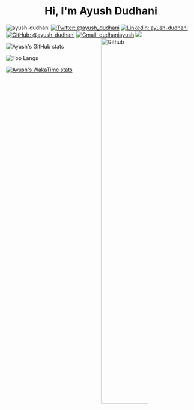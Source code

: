 <h4 align="center"> 
  
<h1 align="center">Hi, I'm Ayush Dudhani </h1>
 
<p align="centre"> <img src="https://komarev.com/ghpvc/?username=ayush-dudhani&color=blueviolet" alt="ayush-dudhani" /> 
<a href="https://twitter.com/ayush_dudhani"><img src="https://img.shields.io/twitter/follow/ayush_dudhani?style=social" alt="Twitter: @ayush_dudhani"></a>
<a href="https://www.linkedin.com/in/ayush-dudhani-00b521200/"><img src="https://img.shields.io/badge/Ayush%20Dudhani-blue?style=flat-square&amp;logo=Linkedin&amp;logoColor=white&amp;link=https://www.linkedin.com/in/ayush-dudhani-00b521200/" alt="Linkedin: ayush-dudhani"></a>
<a href="https://github.com/ayush-dudhani"><img src="https://img.shields.io/github/followers/ayush-dudhani?style=social" alt="GitHub: @ayush-dudhani"></a>
<a href="mailto:dudhaniayush@gmail.com"><img src="https://img.shields.io/badge/Gmail-dudhaniayush-red" alt="Gmail: dudhaniayush"></a>
<a href=https://wakatime.com/@8070acdb-aa1b-4e40-813b-29e0bf7f0843><img src="https://wakatime.com/badge/user/8070acdb-aa1b-4e40-813b-29e0bf7f0843.svg"></img></a>

<img width="50%" align="right" alt="Github" src="https://c.tenor.com/zn8iyusePtgAAAAC/tenor.gif" />


![Ayush's GitHub stats](https://github-readme-stats.vercel.app/api?username=ayush-dudhani&show_icons=true&show=reviews,discussions_started,discussions_answered,prs_merged,prs_merged_percentage)

![Top Langs](https://github-readme-stats.vercel.app/api/top-langs/?username=ayush-dudhani&layout=compact)

[![Ayush's WakaTime stats](https://github-readme-stats.vercel.app/api/wakatime?username=dudhaniayush)](https://github.com/anuraghazra/github-readme-stats)



